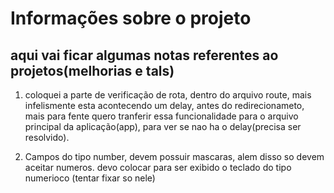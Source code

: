 # Informações sobre o projeto #


## aqui vai ficar algumas notas referentes ao projetos(melhorias e tals) ##

1. coloquei a parte de verificação de rota, dentro do arquivo route, mais infelismente esta acontecendo um delay, antes do redirecionameto, mais para fente quero tranferir essa funcionalidade para o arquivo principal da aplicação(app), para ver se nao ha o delay(precisa ser resolvido).

2. Campos do tipo number, devem possuir mascaras, alem disso so devem aceitar numeros. devo colocar para ser exibido o teclado do tipo numerioco (tentar fixar so nele)


